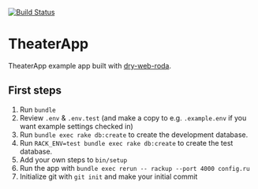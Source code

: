 [![Build Status](https://travis-ci.org/Sergey-B/theater_app.svg?branch=master)](https://travis-ci.org/Sergey-B/theater_app)

# TheaterApp

TheaterApp example app built with [dry-web-roda](https://github.com/dry-rb/dry-web-roda).

## First steps

1. Run `bundle`
2. Review `.env` & `.env.test` (and make a copy to e.g. `.example.env` if you want example settings checked in)
3. Run `bundle exec rake db:create` to create the development database.
4. Run `RACK_ENV=test bundle exec rake db:create` to create the test database.
5. Add your own steps to `bin/setup`
6. Run the app with `bundle exec rerun -- rackup --port 4000 config.ru`
7. Initialize git with `git init` and make your initial commit
